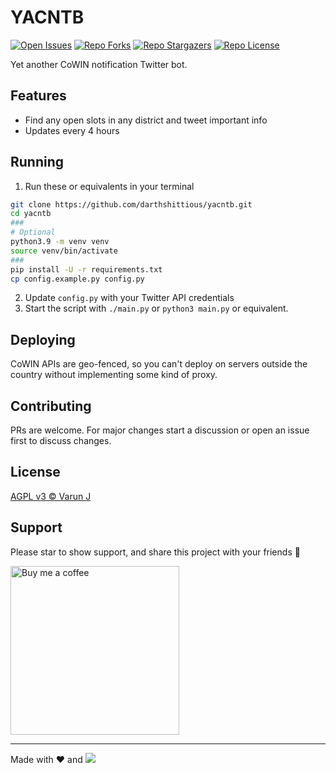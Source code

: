 # YACNTB

<p align="left">
<a href="https://github.com/darthshittious/yacntb/issues"><img src="https://img.shields.io/github/issues/darthshittious/yacntb" alt="Open Issues"></a> 
<a href="https://github.com/darthshittious/yacntb/network/members"><img src="https://img.shields.io/github/forks/darthshittious/yacntb" alt="Repo Forks"></a> 
<a href="https://github.com/darthshittious/yacntb/stargazers"><img src="https://img.shields.io/github/stars/darthshittious/yacntb" alt="Repo Stargazers"></a>
<a href="https://github.com/darthshittious/yacntb/blob/main/LICENSE"><img src="https://img.shields.io/github/license/darthshittious/yacntb" alt="Repo License"></a>
</p>

Yet another CoWIN notification Twitter bot.

## Features

- Find any open slots in any district and tweet important info
- Updates every 4 hours

## Running

1. Run these or equivalents in your terminal

```zsh
git clone https://github.com/darthshittious/yacntb.git
cd yacntb
###
# Optional
python3.9 -m venv venv
source venv/bin/activate
###
pip install -U -r requirements.txt
cp config.example.py config.py
```

2. Update `config.py` with your Twitter API credentials
3. Start the script with `./main.py` or `python3 main.py` or equivalent.

## Deploying

CoWIN APIs are geo-fenced, so you can't deploy on servers outside the country without implementing some kind of proxy.

## Contributing

PRs are welcome. For major changes start a discussion or open an issue first to discuss changes.

## License

[AGPL v3 © Varun J](https://github.com/darthshittious/yacntb/blob/main/LICENSE)

## Support 

Please star to show support, and share this project with your friends 💙

<a href="https://www.buymeacoffee.com/darthshittious" target="_blank">
<img src="https://cdn.buymeacoffee.com/buttons/v2/default-red.png" alt="Buy me a coffee" data-canonical-src="https://cdn.buymeacoffee.com/buttons/v2/default-red.png" width="270" />
</a>

---
Made with ❤️ and [![](https://api.iconify.design/simple-icons:python.svg?color=%234cacfc&height=16)](https://python.org/)
